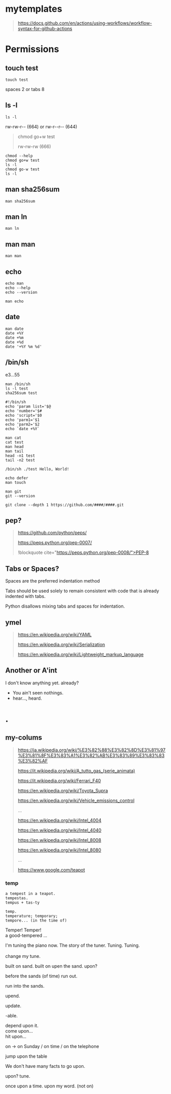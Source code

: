 # mytemplates

> https://docs.github.com/en/actions/using-workflows/workflow-syntax-for-github-actions

# Permissions

## touch test
```
touch test
```
spaces 2 or tabs 8

## ls -l
```
ls -l
```
rw-rw-r-- (664) or rw-r--r-- (644)
> chmod go+w test
> 
> rw-rw-rw (666)
```
chmod --help
chmod go+w test
ls -l
chmod go-w test
ls -l
```
## man sha256sum
```
man sha256sum
```
## man ln
```
man ln
```
## man man
```
man man
```
## echo
```
echo man
echo --help
echo --version

man echo
```
## date
```
man date
date +%Y
date +%m
date +%d
date '+%Y %m %d'
```

## /bin/sh
e3...55
```
man /bin/sh
ls -l test
sha256sum test

#!/bin/sh
echo 'param list='$@
echo 'number='$#
echo 'script='$0
echo 'parm1='$1
echo 'parm2='$2
echo `date +%Y`

man cat
cat test
man head
man tail
head -n1 test
tail -n2 test

/bin/sh ./test Hello, World!

echo defer
man touch

man git
git --version

git clone --depth 1 https://github.com/####/####.git
```

## pep?
>
> https://github.com/python/peps/
>
> https://peps.python.org/pep-0007/
>
> !blockquote cite="https://peps.python.org/pep-0008/">PEP-8</blockquote>
>
> ## Tabs or Spaces?
> Spaces are the preferred indentation method
>
> Tabs should be used solely to remain consistent with code that is already indented with tabs.
>
> Python disallows mixing tabs and spaces for indentation.

## ymel
>
> https://en.wikipedia.org/wiki/YAML
>
> https://en.wikipedia.org/wiki/Serialization
>
> https://en.wikipedia.org/wiki/Lightweight_markup_language

Another or A'int
---------------


I don't know  anything yet.
already?

- You ain't seen nothings.
- hear..., heard.

.
===============

## my-colums
>
> https://ja.wikipedia.org/wiki/%E3%82%88%E3%82%8D%E3%81%97%E3%81%8F%E3%83%A1%E3%82%AB%E3%83%89%E3%83%83%E3%82%AF
>
> https://it.wikipedia.org/wiki/A_tutto_gas_(serie_animata)
> 
> https://it.wikipedia.org/wiki/Ferrari_F40
> 
> https://en.wikipedia.org/wiki/Toyota_Supra
>
> https://en.wikipedia.org/wiki/Vehicle_emissions_control
>
> ... 
> 
> https://en.wikipedia.org/wiki/Intel_4004
>
> https://en.wikipedia.org/wiki/Intel_4040
> 
> https://en.wikipedia.org/wiki/Intel_8008
> 
> https://en.wikipedia.org/wiki/Intel_8080
>  
> ...
> 
> https://www.google.com/teapot

### temp
```
a tempest in a teapot.
tempestas.
tempus + tas-ty

temp.
temperature; temporary;
tempore... (in the time of)
```
Temper! Temper! <br>
a good-tempered ...

I'm tuning the piano now. The story of the tuner. Tuning. Tuning. <br>
<br>
change my tune.

built on sand. built on upen the sand. upon?

before the sands (of time) run out.

run into the sands.

upend.

update.

-able.

depend upon it. <br>
come upon... <br>
hit upon... <br>

on -> on Sunday / on time / on the telephone

jump upon the table

We don't have many facts to go upon.

upon? tune.

once upon a time. upon my word. (not on)





